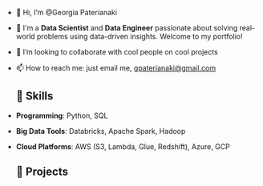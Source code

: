 - 👋 Hi, I’m @Georgia Paterianaki
- 👀 I'm a **Data Scientist** and **Data Engineer** passionate about solving real-world problems using data-driven insights. Welcome to my portfolio!
- 💞️ I’m looking to collaborate with cool people on cool projects
- 📫 How to reach me: just email me, gpaterianaki@gmail.com

  ## 🔧 Skills
- **Programming**: Python, SQL
- **Big Data Tools**: Databricks, Apache Spark, Hadoop
- **Cloud Platforms**: AWS (S3, Lambda, Glue, Redshift), Azure, GCP

  ## 🚀 Projects


<!---
Jojo7P/Jojo7P is a ✨ special ✨ repository because its `README.md` (this file) appears on your GitHub profile.
You can click the Preview link to take a look at your changes. - 🌱 I’m currently training myself on NLP
--->
